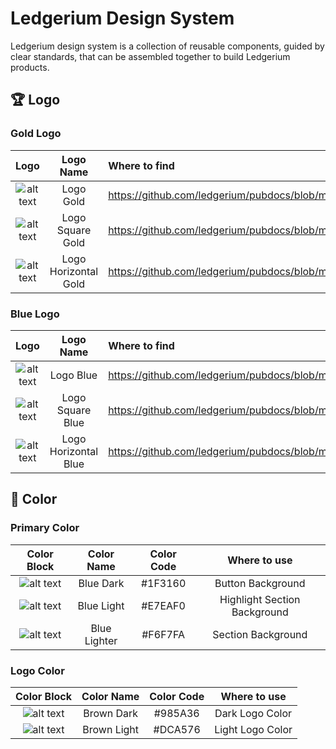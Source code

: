 # Ledgerium Design System

Ledgerium design system is a collection of reusable components, guided by clear standards, that can be assembled together to build Ledgerium products.


##


## 🏆 Logo

### Gold Logo

| Logo        | Logo Name           | Where to find  |
| :-------------: |:-------------:|:-------------|
| ![alt text](https://github.com/ledgerium/pubdocs/blob/master/DesignSystemAssets/Ledgerium_logo_gold.svg "#Ledgerium_logo_gold")    | Logo Gold |https://github.com/ledgerium/pubdocs/blob/master/DesignSystemAssets/Ledgerium_logo_gold.svg | 
| ![alt text](https://github.com/ledgerium/pubdocs/blob/master/DesignSystemAssets/Ledgerium_logosquare_gold.svg "#Ledgerium_logosquare_gold")    | Logo Square Gold | https://github.com/ledgerium/pubdocs/blob/master/DesignSystemAssets/Ledgerium_logosquare_gold.svg | 
| ![alt text](https://github.com/ledgerium/pubdocs/blob/master/DesignSystemAssets/Ledgerium_logohorizontal_gold.svg "#Ledgerium_logohorizontal_gold")    | Logo Horizontal Gold | https://github.com/ledgerium/pubdocs/blob/master/DesignSystemAssets/Ledgerium_logohorizontal_gold.svg | 

### Blue Logo

| Logo        | Logo Name           | Where to find  |
| :-------------: |:-------------:|:-------------|
| ![alt text](https://github.com/ledgerium/pubdocs/blob/master/DesignSystemAssets/Ledgerium_logo_blue.svg "#Ledgerium_logo_blue")    | Logo Blue | https://github.com/ledgerium/pubdocs/blob/master/DesignSystemAssets/Ledgerium_logo_blue.svg |
| ![alt text](https://github.com/ledgerium/pubdocs/blob/master/DesignSystemAssets/Ledgerium_logosquare_blue.svg "#Ledgerium_logosquare_blue")    | Logo Square Blue | https://github.com/ledgerium/pubdocs/blob/master/DesignSystemAssets/Ledgerium_logosquare_blue.svg |
| ![alt text](https://github.com/ledgerium/pubdocs/blob/master/DesignSystemAssets/Ledgerium_logohorizontal_blue.svg "#Ledgerium_logohorizontal_blue")    | Logo Horizontal Blue | https://github.com/ledgerium/pubdocs/blob/master/DesignSystemAssets/Ledgerium_logohorizontal_blue.svg |




## 🌈 Color

### Primary Color

| Color Block        | Color Name           | Color Code  | Where to use  |
| :-------------: |:-------------:|:-----:|:-----:|
| ![alt text](https://github.com/ledgerium/pubdocs/blob/master/DesignSystemAssets/ColorBlock/1F3160.svg "#1F3160")    | Blue Dark | #1F3160 | Button Background |
| ![alt text](https://github.com/ledgerium/pubdocs/blob/master/DesignSystemAssets/ColorBlock/E7EAF0.svg "#E7EAF0")    | Blue Light | #E7EAF0 | Highlight Section Background |
| ![alt text](https://github.com/ledgerium/pubdocs/blob/master/DesignSystemAssets/ColorBlock/F6F7FA.svg "#F6F7FA")    | Blue Lighter | #F6F7FA | Section Background |

### Logo Color

| Color Block        | Color Name           | Color Code  | Where to use  |
| :-------------: |:-------------:|:-----:|:-----:|
| ![alt text](https://github.com/ledgerium/pubdocs/blob/master/DesignSystemAssets/ColorBlock/985A36.svg "#985A36")    | Brown Dark | #985A36 | Dark Logo Color |
| ![alt text](https://github.com/ledgerium/pubdocs/blob/master/DesignSystemAssets/ColorBlock/dca576.svg "#DCA576")    | Brown Light | #DCA576 | Light Logo Color |



